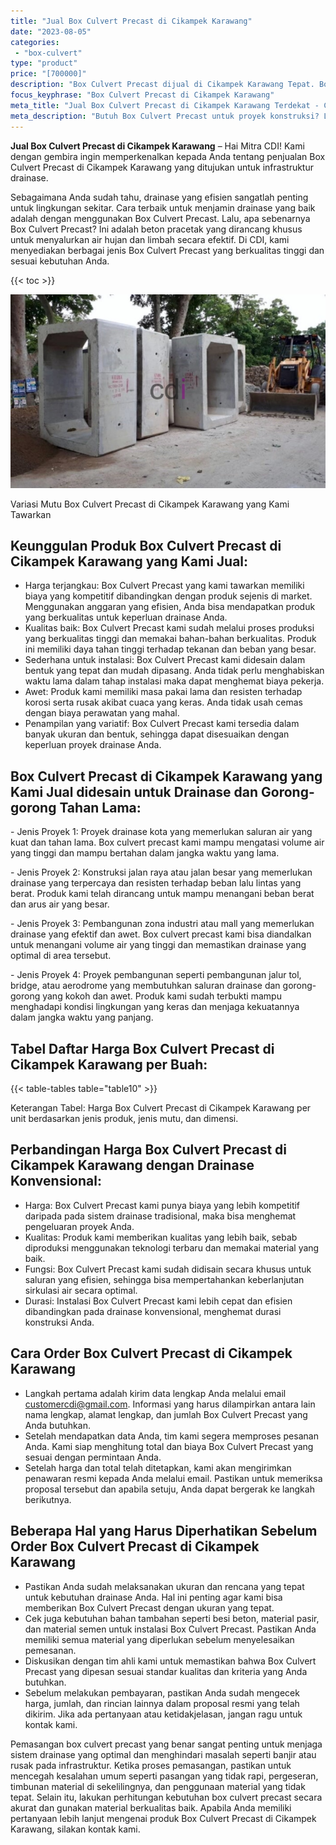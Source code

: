 ```yaml
---
title: "Jual Box Culvert Precast di Cikampek Karawang"
date: "2023-08-05"
categories:
 - "box-culvert"
type: "product"
price: "[700000]"
description: "Box Culvert Precast dijual di Cikampek Karawang Tepat. Box Culvert Precast unggulan untuk kebutuhan konstruksi dengan performa optimal. Hubungi kami untuk konsultasi mendalam."
focus_keyphrase: "Box Culvert Precast di Cikampek Karawang"
meta_title: "Jual Box Culvert Precast di Cikampek Karawang Terdekat - CDI"
meta_description: "Butuh Box Culvert Precast untuk proyek konstruksi? Layanan profesional kami siap membantu dengan kualitas premium. Klik untuk penawaran istimewa."
---
```


**Jual Box Culvert Precast di Cikampek Karawang** – Hai Mitra CDI! Kami dengan gembira ingin memperkenalkan kepada Anda tentang penjualan Box Culvert Precast di Cikampek Karawang yang ditujukan untuk infrastruktur drainase.

Sebagaimana Anda sudah tahu, drainase yang efisien sangatlah penting untuk lingkungan sekitar. Cara terbaik untuk menjamin drainase yang baik adalah dengan menggunakan Box Culvert Precast. Lalu, apa sebenarnya Box Culvert Precast? Ini adalah beton pracetak yang dirancang khusus untuk menyalurkan air hujan dan limbah secara efektif. Di CDI, kami menyediakan berbagai jenis Box Culvert Precast yang berkualitas tinggi dan sesuai kebutuhan Anda.

{{< toc >}}

![Jual Box Culvert Precast di Cikampek Karawang](/images/box-culvert/box-culvert-04.jpg)

Variasi Mutu Box Culvert Precast di Cikampek Karawang yang Kami Tawarkan 

## Keunggulan Produk Box Culvert Precast di Cikampek Karawang yang Kami Jual:

*   Harga terjangkau: Box Culvert Precast yang kami tawarkan memiliki biaya yang kompetitif dibandingkan dengan produk sejenis di market. Menggunakan anggaran yang efisien, Anda bisa mendapatkan produk yang berkualitas untuk keperluan drainase Anda.
*   Kualitas baik: Box Culvert Precast kami sudah melalui proses produksi yang berkualitas tinggi dan memakai bahan-bahan berkualitas. Produk ini memiliki daya tahan tinggi terhadap tekanan dan beban yang besar.
*   Sederhana untuk instalasi: Box Culvert Precast kami didesain dalam bentuk yang tepat dan mudah dipasang. Anda tidak perlu menghabiskan waktu lama dalam tahap instalasi maka dapat menghemat biaya pekerja.
*   Awet: Produk kami memiliki masa pakai lama dan resisten terhadap korosi serta rusak akibat cuaca yang keras. Anda tidak usah cemas dengan biaya perawatan yang mahal.
*   Penampilan yang variatif: Box Culvert Precast kami tersedia dalam banyak ukuran dan bentuk, sehingga dapat disesuaikan dengan keperluan proyek drainase Anda.

## Box Culvert Precast di Cikampek Karawang yang Kami Jual didesain untuk Drainase dan Gorong-gorong Tahan Lama:

\- Jenis Proyek 1: Proyek drainase kota yang memerlukan saluran air yang kuat dan tahan lama. Box culvert precast kami mampu mengatasi volume air yang tinggi dan mampu bertahan dalam jangka waktu yang lama.

\- Jenis Proyek 2: Konstruksi jalan raya atau jalan besar yang memerlukan drainase yang terpercaya dan resisten terhadap beban lalu lintas yang berat. Produk kami telah dirancang untuk mampu menangani beban berat dan arus air yang besar.

\- Jenis Proyek 3: Pembangunan zona industri atau mall yang memerlukan drainase yang efektif dan awet. Box culvert precast kami bisa diandalkan untuk menangani volume air yang tinggi dan memastikan drainase yang optimal di area tersebut.

\- Jenis Proyek 4: Proyek pembangunan seperti pembangunan jalur tol, bridge, atau aerodrome yang membutuhkan saluran drainase dan gorong-gorong yang kokoh dan awet. Produk kami sudah terbukti mampu menghadapi kondisi lingkungan yang keras dan menjaga kekuatannya dalam jangka waktu yang panjang.

## Tabel Daftar Harga Box Culvert Precast di Cikampek Karawang per Buah:

{{< table-tables table="table10" >}}

Keterangan Tabel: Harga Box Culvert Precast di Cikampek Karawang per unit berdasarkan jenis produk, jenis mutu, dan dimensi.

## Perbandingan Harga Box Culvert Precast di Cikampek Karawang dengan Drainase Konvensional:

*   Harga: Box Culvert Precast kami punya biaya yang lebih kompetitif daripada pada sistem drainase tradisional, maka bisa menghemat pengeluaran proyek Anda.
*   Kualitas: Produk kami memberikan kualitas yang lebih baik, sebab diproduksi menggunakan teknologi terbaru dan memakai material yang baik.
*   Fungsi: Box Culvert Precast kami sudah didisain secara khusus untuk saluran yang efisien, sehingga bisa mempertahankan keberlanjutan sirkulasi air secara optimal.
*   Durasi: Instalasi Box Culvert Precast kami lebih cepat dan efisien dibandingkan pada drainase konvensional, menghemat durasi konstruksi Anda.

## Cara Order Box Culvert Precast di Cikampek Karawang

*   Langkah pertama adalah kirim data lengkap Anda melalui email customercdi@gmail.com. Informasi yang harus dilampirkan antara lain nama lengkap, alamat lengkap, dan jumlah Box Culvert Precast yang Anda butuhkan.
*   Setelah mendapatkan data Anda, tim kami segera memproses pesanan Anda. Kami siap menghitung total dan biaya Box Culvert Precast yang sesuai dengan permintaan Anda.
*   Setelah harga dan total telah ditetapkan, kami akan mengirimkan penawaran resmi kepada Anda melalui email. Pastikan untuk memeriksa proposal tersebut dan apabila setuju, Anda dapat bergerak ke langkah berikutnya.

## Beberapa Hal yang Harus Diperhatikan Sebelum Order Box Culvert Precast di Cikampek Karawang

*   Pastikan Anda sudah melaksanakan ukuran dan rencana yang tepat untuk kebutuhan drainase Anda. Hal ini penting agar kami bisa memberikan Box Culvert Precast dengan ukuran yang tepat.
*   Cek juga kebutuhan bahan tambahan seperti besi beton, material pasir, dan material semen untuk instalasi Box Culvert Precast. Pastikan Anda memiliki semua material yang diperlukan sebelum menyelesaikan pemesanan.
*   Diskusikan dengan tim ahli kami untuk memastikan bahwa Box Culvert Precast yang dipesan sesuai standar kualitas dan kriteria yang Anda butuhkan.
*   Sebelum melakukan pembayaran, pastikan Anda sudah mengecek harga, jumlah, dan rincian lainnya dalam proposal resmi yang telah dikirim. Jika ada pertanyaan atau ketidakjelasan, jangan ragu untuk kontak kami.

Pemasangan box culvert precast yang benar sangat penting untuk menjaga sistem drainase yang optimal dan menghindari masalah seperti banjir atau rusak pada infrastruktur. Ketika proses pemasangan, pastikan untuk mencegah kesalahan umum seperti pasangan yang tidak rapi, pergeseran, timbunan material di sekelilingnya, dan penggunaan material yang tidak tepat. Selain itu, lakukan perhitungan kebutuhan box culvert precast secara akurat dan gunakan material berkualitas baik. Apabila Anda memiliki pertanyaan lebih lanjut mengenai produk Box Culvert Precast di Cikampek Karawang, silakan kontak kami.